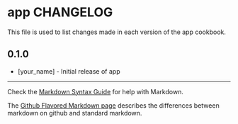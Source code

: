 app CHANGELOG
=====================

This file is used to list changes made in each version of the app cookbook.

0.1.0
-----
- [your_name] - Initial release of app

- - -
Check the [Markdown Syntax Guide](http://daringfireball.net/projects/markdown/syntax) for help with Markdown.

The [Github Flavored Markdown page](http://github.github.com/github-flavored-markdown/) describes the differences between markdown on github and standard markdown.
